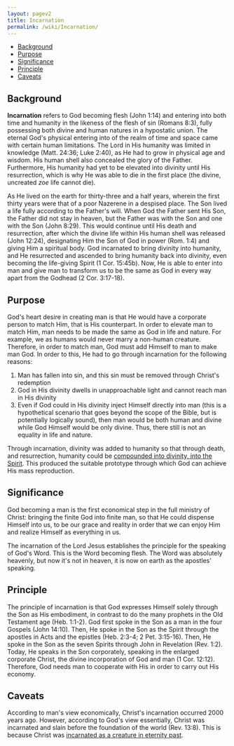 ```yaml
---
layout: pagev2
title: Incarnation
permalink: /wiki/Incarnation/
---
```

- [Background](#background)
- [Purpose](#purpose)
- [Significance](#significance)
- [Principle](#principle)
- [Caveats](#caveats)

## Background

**Incarnation** refers to God becoming flesh (John 1:14) and entering into both time and humanity in the likeness of the flesh of sin (Romans 8:3), fully possessing both divine and human natures in a hypostatic union. The eternal God's physical entering into of the realm of time and space came with certain human limitations. The Lord in His humanity was limited in knowledge (Matt. 24:36; Luke 2:40), as He had to grow in physical age and wisdom. His human shell also concealed the glory of the Father. Furthermore, His humanity had yet to be elevated into divinity until His resurrection, which is why He was able to die in the first place (the divine, uncreated *zoe* life cannot die).

As He lived on the earth for thirty-three and a half years, wherein the first thirty years were that of a poor Nazerene in a despised place. The Son lived a life fully according to the Father's will. When God the Father sent His Son, the Father did not stay in heaven, but the Father was with the Son and one with the Son (John 8:29). This would continue until His death and resurrection, after which the divine life within His human shell was released (John 12:24), designating Him the Son of God in power (Rom. 1:4) and giving Him a spiritual body. God incarnated to bring divinity into humanity, and He resurrected and ascended to bring humanity back into divinity, even becoming the life-giving Spirit (1 Cor. 15:45b). Now, He is able to enter into man and give man to transform us to be the same as God in every way apart from the Godhead (2 Cor. 3:17-18).

## Purpose

God's heart desire in creating man is that He would have a corporate person to match Him, that is His counterpart. In order to elevate man to match Him, man needs to be made the same as God in life and nature. For example, we as humans would never marry a non-human creature. Therefore, in order to match man, God must add Himself to man to make man God. In order to this, He had to go through incarnation for the following reasons:

1. Man has fallen into sin, and this sin must be removed through Christ's redemption
2. God in His divinity dwells in unapproachable light and cannot reach man in His divinity
3. Even if God could in His divinity inject Himself directly into man (this is a hypothetical scenario that goes beyond the scope of the Bible, but is potentially logically sound), then man would be both human and divine while God Himself would be only divine. Thus, there still is not an equality in life and nature.

Through incarnation, divinity was added to humanity so that through death, and resurrection, humanity could be [compounded into divinity, into the Spirit](../holy_anointing_oil). This produced the suitable prototype through which God can achieve His mass reproduction.

## Significance

God becoming a man is the first economical step in the full ministry of Christ: bringing the finite God into finite man, so that He could dispense Himself into us, to be our grace and reality in order that we can enjoy Him and realize Himself as everything in us.

The incarnation of the Lord Jesus establishes the principle for the speaking of God's Word. This is the Word becoming flesh. The Word was absolutely heavenly, but now it's not in heaven, it is now on earth as the apostles' speaking.  

## Principle

The principle of incarnation is that God expresses Himself solely through the Son as His embodiment, in contrast to do the many prophets in the Old Testament age  (Heb. 1:1-2). God first spoke in the Son as a man in the four Gospels (John 14:10). Then, He spoke in the Son as the Spirit through the apostles in Acts and the epistles (Heb. 2:3-4; 2 Pet. 3:15-16). Then, He spoke in the Son as the seven Spirits through John in Revelation (Rev. 1:2). Today, He speaks in the Son corporately, speaking in the enlarged corporate Christ, the divine incorporation of God and man (1 Cor. 12:12). Therefore, God needs man to cooperate with His in order to carry out His economy.

## Caveats

According to man's view economically, Christ's incarnation occurred 2000 years ago. However, according to God's view essentially, Christ was incarnated and slain before the foundation of the world (Rev. 13:8). This is because Christ was [incarnated as a creature in eternity past](../firstborn_of_all_creation).